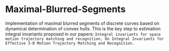 # Maximal-Blurred-Segments
Implementation of maximal blurred segments of discrete curves based on dynamical determination of convex hulls. This is the key step to estimation integral invariants proposed in our papers: `Integral invariants for space motion trajectory matching and recognition, On Integral Invariants for Effective 3-D Motion
Trajectory Matching and Recognition. 
`

